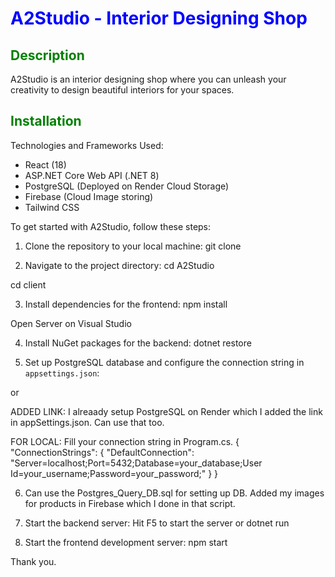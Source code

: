 # <span style="color:blue">A2Studio - Interior Designing Shop</span>

## <span style="color:green">Description</span>

A2Studio is an interior designing shop where you can unleash your creativity to design beautiful interiors for your spaces.

## <span style="color:green">Installation</span>

Technologies and Frameworks Used:
- React (18)
- ASP.NET Core Web API (.NET 8)
- PostgreSQL (Deployed on Render Cloud Storage)
- Firebase (Cloud Image storing)
- Tailwind CSS 

To get started with A2Studio, follow these steps:

1. Clone the repository to your local machine:
git clone <repository-url>

2. Navigate to the project directory:
cd A2Studio

cd client

3. Install dependencies for the frontend:
npm install

Open Server on Visual Studio

4. Install NuGet packages for the backend:
dotnet restore


6. Set up PostgreSQL database and configure the connection string in `appsettings.json`:

or

ADDED LINK:
I alreaady setup PostgreSQL on Render which I added the link in appSettings.json. Can use that too.

FOR LOCAL:
Fill your connection string in Program.cs.
{
  "ConnectionStrings": {
    "DefaultConnection": "Server=localhost;Port=5432;Database=your_database;User Id=your_username;Password=your_password;"
  }
}

6. Can use the Postgres_Query_DB.sql for setting up DB.
   Added my images for products in Firebase which I done in that script.

7. Start the backend server:
Hit F5 to start the server
or
dotnet run

8. Start the frontend development server:
npm start


Thank you.
